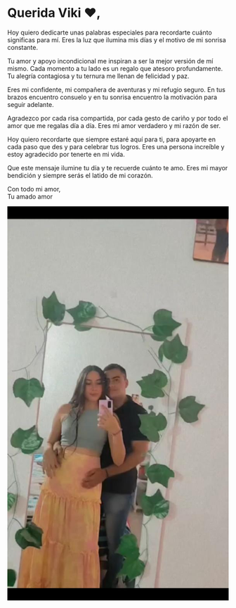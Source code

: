 <!DOCTYPE html>
<html>
<head>
  <title>Mensaje para ti</title>
</head>
<body>
  <h1>Querida Viki &#10084;, </h1>
  <p>Hoy quiero dedicarte unas palabras especiales para recordarte cuánto significas para mí. Eres la luz que ilumina mis días y el motivo de mi sonrisa constante.</p>
  <p>Tu amor y apoyo incondicional me inspiran a ser la mejor versión de mí mismo. Cada momento a tu lado es un regalo que atesoro profundamente. Tu alegría contagiosa y tu ternura me llenan de felicidad y paz.</p>
  <p>Eres mi confidente, mi compañera de aventuras y mi refugio seguro. En tus brazos encuentro consuelo y en tu sonrisa encuentro la motivación para seguir adelante.</p>
  <p>Agradezco por cada risa compartida, por cada gesto de cariño y por todo el amor que me regalas día a día. Eres mi amor verdadero y mi razón de ser.</p>
  <p>Hoy quiero recordarte que siempre estaré aquí para ti, para apoyarte en cada paso que des y para celebrar tus logros. Eres una persona increíble y estoy agradecido por tenerte en mi vida.</p>
  <p>Que este mensaje ilumine tu día y te recuerde cuánto te amo. Eres mi mayor bendición y siempre serás el latido de mi corazón.</p>
  <p>Con todo mi amor,<br>
  Tu amado amor </p>
  
  <img src="WhatsApp Image 2023-06-16 at 11.11.56 AM.jpeg" alt="Descripción de la imagen">
</body>
</html>
